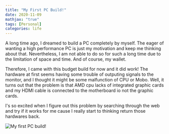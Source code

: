 ```yaml
---
title: "My First PC Build!"
date: 2020-11-09
mathjax: "true"
tags: [Personal]
categories: life
---
```


A long time ago, I dreamed to build a PC completely by myself. The eager of wanting a high performance PC is just my motivation and keep me thinking about that. Nevertheless, I am not able to do so for such a long time due to the limitation of space and time. And of course, my wallet.

Therefore, I came with this budget build for now and it did work! The hardware at first seems having some trouble of outputing signals to the monitor, and I thought it might be some malfunction of CPU or Mobo. Well, it turns out that the problem is that AMD cpu lacks of integrated graphic cards and my HDMI cable is connected to the motherboard io not the graphic cards.

I's so excited when I figure out this problem by searching through the web and try if it works for me cause I really start to thinking return those hardwares back.

<img src="{{ site.url }}{{ site.baseurl }}/images/PCbuild/firstpc.jpg" alt="My first PC build!">

